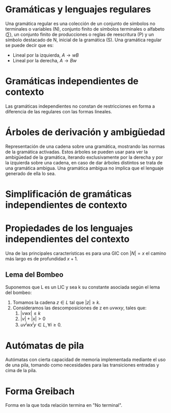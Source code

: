 # Gramáticas y lenguajes regulares
Una gramática regular es una colección de un conjunto de símbolos no terminales o variables (N), conjunto finito de símbolos terminales o alfabeto ($\sum$), un conjunto finito de producciones o reglas de reescritura (P) y un símbolo destacado de N, inicial de la gramática (S).
Una gramática regular se puede decir que es:
- Lineal por la izquierda, $A\rightarrow w B$
- Lineal por la derecha, $A\rightarrow B w$

# Gramáticas independientes de contexto
Las gramáticas independientes no constan de restricciones en forma a diferencia de las regulares con las formas lineales.
# Árboles de derivación y ambigüedad
Representación de una cadena sobre una gramática, mostrando las normas de la gramática activadas. Estos árboles se pueden usar para ver la ambigüedad de la gramática, iterando exclusivamente por la derecha y por la izquierda sobre una cadena, en caso de dar árboles distintos se trata de una gramática ambigua. Una gramática ambigua no implica que el lenguaje generado de ella lo sea.
# Simplificación de gramáticas independientes de contexto
# Propiedades de los lenguajes independientes del contexto
Una de las principales características es para una GIC con $|N|=x$ el camino más largo es de profundidad $x+1$.
## Lema del Bombeo
Suponemos que L es un LIC y sea k su constante asociada según el lema del bombeo:
1. Tomamos la cadena $z\in L$ tal que $|z|\ge k$.
2. Consideramos las descomposiciones de z en $uvwxy$, tales que: 
	1. $|vwx| \le k$
	2. $|v | + |x| > 0$
	3. $uv^{i}wx^{i}y\in L, \forall i \ge 0$.

# Autómatas de pila
Autómatas con cierta capacidad de memoria implementada mediante el uso de una pila, tomando como necesidades para las transiciones entradas y cima de la pila.
# Forma Greibach
Forma en la que toda relación termina en "No terminal".